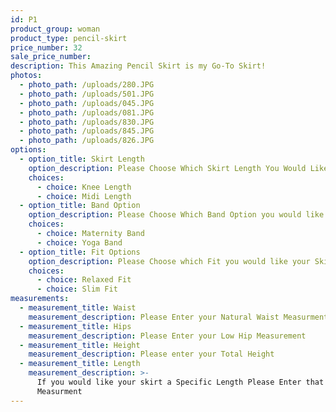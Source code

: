 ```yaml
---
id: P1
product_group: woman
product_type: pencil-skirt
price_number: 32
sale_price_number:
description: This Amazing Pencil Skirt is my Go-To Skirt!
photos:
  - photo_path: /uploads/280.JPG
  - photo_path: /uploads/501.JPG
  - photo_path: /uploads/045.JPG
  - photo_path: /uploads/081.JPG
  - photo_path: /uploads/830.JPG
  - photo_path: /uploads/845.JPG
  - photo_path: /uploads/826.JPG
options:
  - option_title: Skirt Length
    option_description: Please Choose Which Skirt Length You Would Like
    choices:
      - choice: Knee Length
      - choice: Midi Length
  - option_title: Band Option
    option_description: Please Choose Which Band Option you would like
    choices:
      - choice: Maternity Band
      - choice: Yoga Band
  - option_title: Fit Options
    option_description: Please Choose which Fit you would like your Skirt
    choices:
      - choice: Relaxed Fit
      - choice: Slim Fit
measurements:
  - measurement_title: Waist
    measurement_description: Please Enter your Natural Waist Measurment
  - measurement_title: Hips
    measurement_description: Please Enter your Low Hip Measurement
  - measurement_title: Height
    measurement_description: Please enter your Total Height
  - measurement_title: Length
    measurement_description: >-
      If you would like your skirt a Specific Length Please Enter that
      Measurment
---
```

